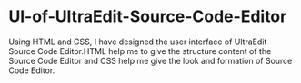 # Ul-of-UltraEdit-Source-Code-Editor
Using HTML and CSS, I have designed the user interface of UltraEdit Source Code Editor.HTML help me to give the structure content of the Source Code Editor and CSS help me give  the look and formation of Source Code Editor.
